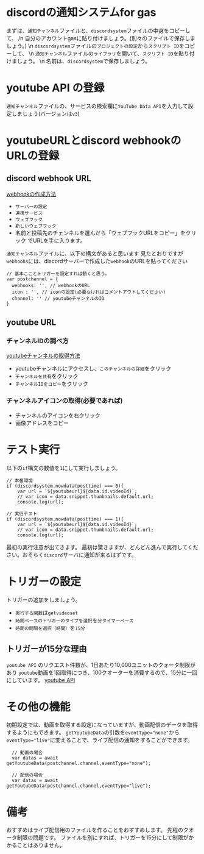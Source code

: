 # discordの通知システムfor gas

まずは、``通知チャンネル``ファイルと、``discordsystem``ファイルの中身をコピーして、 /n 
自分のアカウントgasに貼り付けましょう。(別々のファイルで保存しましょう。)  \n
``discordsystem``ファイルの``プロジェクトの設定``から``スクリプト ID``をコピーして、 \n 
``通知チャンネル``ファイルの``ライブラリ``を開いて、``スクリプト ID``を貼り付けましょう。 \n 
名前は、``discordsystem``で保存しましょう。

# youtube API の登録
``通知チャンネル``ファイルの、サービスの検索欄に``YouTube Data API``を入力して設定しましょう(バージョンは``v3``)

# youtubeURLとdiscord webhookのURLの登録
## discord webhook URL
[webhookの作成方法](https://zenn.dev/lambta/articles/5edbda4ccb1ec6)
* ``サーバーの設定``
* ``連携サービス``
* ``ウェブフック``
* ``新しいウェブフック``
* 名前と投稿先のチェンネルを選んだら「ウェブフックURLをコピー」をクリック
でURLを手に入ります。

``通知チャンネル``ファイルに、以下の構文があると思います
見たとおりですが``webhooks``には、discordサーバーで作成した``webhook``のURLを貼ってください

```通知チャンネル(15行目)
// 基本こことトリガーを設定すれば動くと思う。
var postchannel = {
  webhooks: '', // webhookのURL
  icon : '', // iconの設定(必要なければコメントアウトしてください)
  channel: '' // youtubeチャンネルのID
}
```
## youtube URL
### チャンネルIDの調べ方
[youtubeチャンネルの取得方法](https://reposub.jp/blogs/tips/youtube_channel_id?srsltid=AfmBOops7bhgTrXAWZ07lyqQM3A0_F9b_0vO2eFn78xwN6PZ5hm5z1Ug)

* youtubeチャンネルにアクセスし、``このチャンネルの詳細``をクリック
* ``チャンネルを共有``をクリック
* ``チャンネルIDをコピー``をクリック

### チャンネルアイコンの取得(必要であれば)
* チャンネルのアイコンを右クリック
* 画像アドレスをコピー

# テスト実行
以下の``if``構文の数値を``1``にして実行しましょう。

```通知チャンネル(42行目)
// 本番環境
if (discordsystem.nowdata(posttime) === 0){
    var url = `${youtubeurl}${data.id.videoId}`;
    // var icon = data.snippet.thumbnails.default.url;
    console.log(url);

// 実行テスト
if (discordsystem.nowdata(posttime) === 1){ 
    var url = `${youtubeurl}${data.id.videoId}`;
    // var icon = data.snippet.thumbnails.default.url;
    console.log(url);
```
最初の実行注意が出てきます。
最初は驚きますが、どんどん進んで実行してください。おそらく``discord``サーバに通知が来るはずです。

# トリガーの設定
トリガーの追加をしましょう。
* ``実行する関数``は``getvideoset``
* ``時間ベースのトリガーのタイプを選択``を``分タイマーベース``
* ``時間の間隔を選択（時間）``を``15分``

## トリガーが15分な理由
``youtube API`` のリクエスト件数が、1日あたり10,000ユニットのクォータ制限があり
``youtube``動画を1回取得につき、100クオーターを消費するので、15分に一回にしています。
[youtube API](https://developers.google.com/youtube/v3/determine_quota_cost?hl=ja)

# その他の機能
初期設定では、動画を取得する設定になっていますが、動画配信のデータを取得するようにもできます。
``getYoutubeData``の引数を``eventType="none"``から``eventType="live"``に変えることで、ライブ配信の通知をすることができます。
```通知チャンネル(29行目)
  // 動画の場合
  var datas = await getYoutubeData(postchannel.channel,eventType="none");

  // 配信の場合
  var datas = await getYoutubeData(postchannel.channel,eventType="live");  
```

# 備考
おすすめはライブ配信用のファイルを作ることをおすすめします。
先程のクオータ制限の問題です。
ファイルを別にすれば、トリガーを15分にして制限がかかることはありません。
